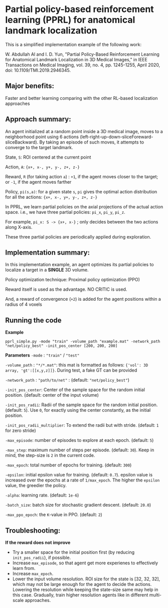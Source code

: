 # Partial policy-based reinforcement learning (PPRL) for anatomical landmark localization

This is a simplified implementation example of the following work:

W. Abdullah Al and I. D. Yun, "Partial Policy-Based Reinforcement Learning for Anatomical Landmark Localization in 3D Medical Images," in IEEE Transactions on Medical Imaging, vol. 39, no. 4, pp. 1245-1255, April 2020, doi: 10.1109/TMI.2019.2946345.

## Major benefits: 
Faster and better learning comparing with the other RL-based localization approaches


## Approach summary:
An agent initialized at a random point inside a 3D medical image, moves to a neighborhood point using 6 actions (left-right-up-down-sliceForeward-sliceBackward). By taking an episode of such moves, it attempts to converge to the target landmark.

State, `S`: ROI centered at the current point

Action, `A`: `{x+, x-, y+, y-, z+, z-}`

Reward, `R` (for taking action `a`) : `+1`, if the agent moves closer to the target; or `-1`, if the agent moves farther

Policy, `pi(s,a)`: for a given state `s`, `pi` gives the optimal action distribution for all the actions: `{x+, x-, y+, y-, z+, z-}`

In PPRL, we learn partial policies on the axial projections of the actual action space.
i.e., we have three partial policies: `pi_x`, `pi_y`, `pi_z`. 

For example, `pi_x: S -> {x+, x-}` ; only decides between the two actions along X-axis. 

These three partial policies are periodically applied during exploration.

## Implementation summary:
In this implementation example, an agent optimizes its partial policies to localize a target in a **SINGLE** 3D volume.

Policy optimization technique: Proximal policy optimization (PPO)

Reward itself is used as the advantage. NO CRITIC is used.

And, a reward of convergence (`+2`) is added for the agent positions within a radius of 4 voxels

## Running the code
**Example**

`pprl_simple.py -mode "train" -volume_path "example.mat" -network_path "net/policy_best" -init_pos_center [200, 200, 200]`

**Parameters**
`-mode` : `"train"` / `"test"`

`-volume_path` : `"*/*.mat"`: this mat is formatted as follows: `{'vol': 3D array, 'gt':[[x,y,z]]}`. During test, a fake GT can be provided

`-network_path` : `"path/to/net"` : (default: `"net/policy_best"`)

`-init_pos_center`: Center of the sample space for the random initial position. (default: center of the input volume)

`-init_pos_radii`: Radii of the sample space for the random initial position. (default: `5`). Use `0`, for exactly using the center constantly, as the initial position.

`-init_pos_radii_multiplier`: To extend the radii but with stride. (default: `1` for zero stride)

`-max_episode`: number of episodes to explore at each epoch. (default: `5`)

`-max_step`: maximum number of steps per episode. (default: `30`). Keep in mind, the step-size is `2` in the current code.

`-max_epoch`: total number of epochs for training. (default: `300`)

`-epsilon`: initial epsilon value for training. (default: `0.7`). epsilon value is increased over the epochs at a rate of `1/max_epoch`. The higher the `epsilon` value, the greedier the policy.

`-alpha`: learning rate. (default: `1e-6`)

`-batch_size`: batch size for stochastic gradient descent. (default: `20.0`)

`-max_ppo_epoch`: the `K`-value in PPO. (default: `2`)

## Troubleshooting:
**If the reward does not improve**

- Try a smaller space for the initial position first (by reducing `init_pos_radii`), if possible.
- Increase `max_episode`, so that agent get more experienes to effectively learn from.
- Increase `max_epoch`.
- Lower the input volume resolution. ROI size for the state is [32, 32, 32], which may not be large enough for the agent to decide the actions. Lowering the resolution while keeping the state-size same may help in this case. Gradually, train higher resolution agents like in different multi-scale approaches.







